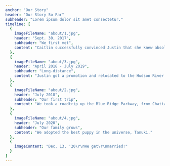 ```yaml
---
anchor: "Our Story"
header: "Our Story So Far"
subheader: "Lorem ipsum dolor sit amet consectetur."
timeline: [
  {
    imageFileName: "about/1.jpg",
    header: "Sept. 30, 2017",
    subheader: "We first met",
    content: "Caitlin successfully convinced Justin that she knew absolutely anything about beer, and impressed him by ordering a pumpkin ale, which she secretly hated as soon as she tried it."
  },
  {
    imageFileName: "about/3.jpg",
    header: "April 2018 - July 2019",
    subheader: "Long-distance",
    content: "Justin got a promotion and relocated to the Hudson River Valley, just outside New York City. We spent fifteen months spending our weekends split between Philly and New York, before finally being reunited when Caitlin moved to Sleepy Hollow."
  },
  {
    imageFileName: "about/2.jpg",
    header: "July 2018",
    subheader: "Our first trip",
    content: "We took a roadtrip up the Blue Ridge Parkway, from Chattanooga, TN to Philadelphia to do some hiking, take in the views, and visit some friends and family. Along the way, we stopped in Asheville, Roanoke, Charlottesville, Richmond, Williamsburg, and Alexandria. "
  },
  {
    imageFileName: "about/4.jpg",
    header: "July 2020",
    subheader: "Our family grows",
    content: "We adopted the best puppy in the universe, Tanuki."
  },
  {
    imageContent: "Dec. 13, '20\r\nWe get\r\nmarried!"
  }
]
---
```

